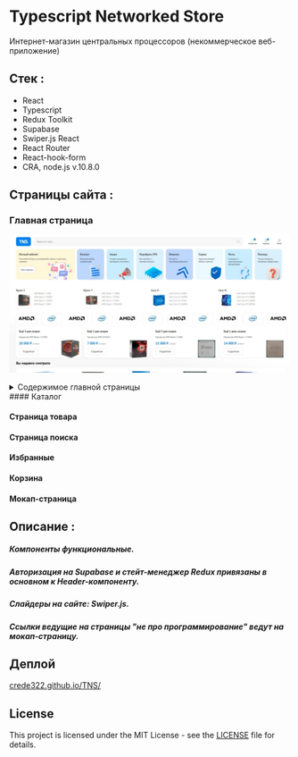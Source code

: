 # Typescript Networked Store

Интернет-магазин центральных процессоров (некоммерческое веб-приложение)

## Стек :

- React
- Typescript
- Redux Toolkit
- Supabase
- Swiper.js React
- React Router
- React-hook-form
- CRA, node.js v.10.8.0

## Страницы сайта :

### Главная страница
<a href="https://crede322.github.io/TNS/#/" target="_blank" rel="noopener noreferrer"><img src="./screenshots/screenshot1mainpage.webp" alt="Главная страница"></a>
<details>
<summary>Содержимое главной страницы</summary>
<img src="./screenshots/screenshot2mainpage.webp" alt="главная страница">
<img src="./screenshots/screenshot3mainpage.webp" alt="главная страница">
</details>
#### Каталог

#### Страница товара

#### Страница поиска

#### Избранные

#### Корзина

#### Мокап-страница

## Описание :

##### Компоненты функциональные.

##### Авторизация на Supabase и стейт-менеджер Redux привязаны в основном к Header-компоненту.

##### Слайдеры на сайте: Swiper.js.

##### Ссылки ведущие на страницы "не про программирование" ведут на мокап-страницу.

## Деплой

[crede322.github.io/TNS/](https://crede322.github.io/TNS/)

## License

This project is licensed under the MIT License - see the [LICENSE](./LICENSE) file for details.
